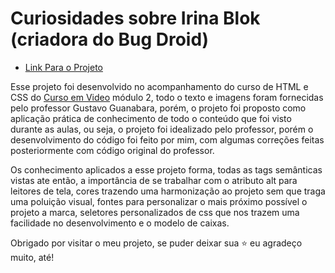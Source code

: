 # Curiosidades sobre Irina Blok (criadora do Bug Droid)

- [Link Para o Projeto](https://guilherme-artigas.github.io/Curiosidades-Sobre-IrinaBlok/)

Esse projeto foi desenvolvido no acompanhamento do curso de HTML e CSS do [Curso em Video](https://www.cursoemvideo.com/) módulo 2, todo o texto e imagens foram fornecidas pelo professor Gustavo Guanabara, porém, o projeto foi proposto como aplicação prática de conhecimento de todo o conteúdo que foi visto durante as aulas, ou seja, o projeto foi idealizado pelo professor, porém o desenvolvimento do código foi feito por mim, com algumas correções feitas posteriormente com código original do professor.

Os conhecimento aplicados a esse projeto forma, todas as tags semânticas vistas ate então, a importância de se trabalhar com o atributo alt para leitores de tela, cores trazendo uma harmonização ao projeto sem que traga uma poluição visual, fontes para personalizar o mais próximo possível o projeto a marca, seletores personalizados de css que nos trazem uma facilidade no desenvolvimento e o modelo de caixas.

Obrigado por visitar o meu projeto, se puder deixar sua ⭐ eu agradeço muito, até!
